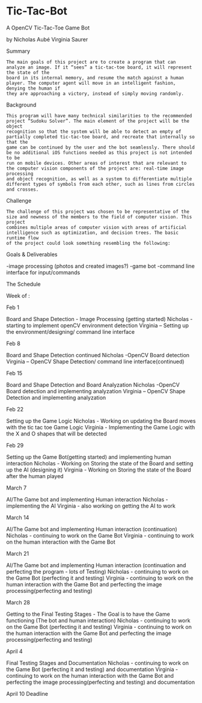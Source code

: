 # Tic-Tac-Bot
A OpenCV Tic-Tac-Toe Game Bot

by 
Nicholas Aubé 
Virginia Saurer

Summary

	The main goals of this project are to create a program that can analyze an image. If it “sees” a tic-tac-toe board, it will represent the state of the 
	board in its internal memory, and resume the match against a human player. The computer agent will move in an intelligent fashion, denying the human if
	they are approaching a victory, instead of simply moving randomly.

Background

	This program will have many technical similarities to the recommended project “Sudoku Solver”. The main element of the project will be the object 
	recognition so that the system will be able to detect an empty of partially completed tic-tac-toe board, and recreate that internally so that the 
	game can be continued by the user and the bot seamlessly. There should be no additional iOS functions needed as this project is not intended to be
	run on mobile devices. Other areas of interest that are relevant to the computer vision components of the project are: real-time image processing 
	and object recognition, as well as a system to differentiate multiple different types of symbols from each other, such as lines from circles and crosses. 

Challenge

	The challenge of this project was chosen to be representative of the size and newness of the members to the field of computer vision. This project 
	combines multiple areas of computer vision with areas of artificial intelligence such as optimization, and decision trees. The basic runtime flow 
	of the project could look something resembling the following:


Goals & Deliverables

-image processing (photos and created images?)
-game bot
-command line interface for input/commands


The Schedule

Week of :

Feb 1

Board and Shape Detection - Image Processing (getting started)
Nicholas - starting to implement openCV environment detection
Virginia – Setting up the environment/designing/ command line interface
 
Feb 8

Board and Shape Detection continued
Nicholas -OpenCV Board detection
Virginia – OpenCV Shape Detection/ command line interface(continued)
 
Feb 15

Board and Shape Detection and Board Analyzation
Nicholas -OpenCV Board detection and implementing analyzation
Virginia – OpenCV Shape Detection and implementing analyzation
 
Feb 22

Setting up the Game Logic
Nicholas - Working on updating the Board moves with the tic tac toe Game Logic
Virginia - Implementing the Game Logic with the X and O shapes that will be detected
 
Feb 29

Setting up the Game Bot(getting started) and implementing human interaction 
Nicholas - Working on Storing the state of the Board and setting up the AI (designing it)
Virginia - Working on Storing the state of the Board after the human played
 
March 7

AI/The Game bot and implementing Human interaction 
Nicholas - implementing the AI 
Virginia - also working on getting the AI to work
 
March 14

AI/The Game bot and implementing Human interaction (continuation)
Nicholas - continuing to work on the Game Bot 
Virginia - continuing to work on the human interaction with the Game Bot

March 21

AI/The Game bot and implementing Human interaction (continuation and perfecting the program - lots of Testing)
Nicholas - continuing to work on the Game Bot (perfecting it and testing)
Virginia - continuing to work on the human interaction with the Game Bot and perfecting the image processing(perfecting and testing)
 
March 28

Getting to the Final Testing Stages - The Goal is to have the Game functioning (The bot and human interaction)
Nicholas - continuing to work on the Game Bot (perfecting it and testing)
Virginia - continuing to work on the human interaction with the Game Bot and perfecting the image processing(perfecting and testing)

April 4

Final Testing Stages and Documentation
Nicholas - continuing to work on the Game Bot (perfecting it and testing) and documentation
Virginia - continuing to work on the human interaction with the Game Bot and perfecting the image processing(perfecting and testing) and documentation

April 10 Deadline
